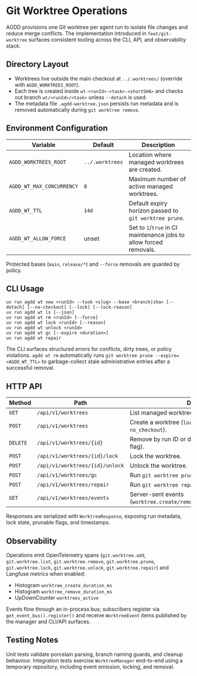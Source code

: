 # Git Worktree Operations

AGDD provisions one Git worktree per agent run to isolate file changes and reduce merge conflicts. The implementation introduced in `feat/git-worktree` surfaces consistent tooling across the CLI, API, and observability stack.

## Directory Layout

- Worktrees live outside the main checkout at `../.worktrees/` (override with `AGDD_WORKTREES_ROOT`).
- Each tree is created inside `wt-<runId>-<task>-<shortSHA>` and checks out branch `wt/<runId>/<task>` unless `--detach` is used.
- The metadata file `.agdd-worktree.json` persists run metadata and is removed automatically during `git worktree remove`.

## Environment Configuration

| Variable | Default | Description |
| --- | --- | --- |
| `AGDD_WORKTREES_ROOT` | `../.worktrees` | Location where managed worktrees are created. |
| `AGDD_WT_MAX_CONCURRENCY` | `8` | Maximum number of active managed worktrees. |
| `AGDD_WT_TTL` | `14d` | Default expiry horizon passed to `git worktree prune`. |
| `AGDD_WT_ALLOW_FORCE` | unset | Set to `1`/`true` in CI maintenance jobs to allow forced removals. |

Protected bases (`main`, `release/*`) and `--force` removals are guarded by policy.

## CLI Usage

```
uv run agdd wt new <runId> --task <slug> --base <branch|sha> [--detach] [--no-checkout] [--lock] [--lock-reason]
uv run agdd wt ls [--json]
uv run agdd wt rm <runId> [--force]
uv run agdd wt lock <runId> [--reason]
uv run agdd wt unlock <runId>
uv run agdd wt gc [--expire <duration>]
uv run agdd wt repair
```

The CLI surfaces structured errors for conflicts, dirty trees, or policy violations.
`agdd wt rm` automatically runs `git worktree prune --expire=<AGDD_WT_TTL>` to garbage-collect
stale administrative entries after a successful removal.

## HTTP API

| Method | Path | Description | Scopes |
| --- | --- | --- | --- |
| `GET` | `/api/v1/worktrees` | List managed worktrees. | `worktrees:read` |
| `POST` | `/api/v1/worktrees` | Create a worktree (`lock`, `lock_reason`, `detach`, `no_checkout`). | `worktrees:write` |
| `DELETE` | `/api/v1/worktrees/{id}` | Remove by run ID or directory name (`force` query flag). | `worktrees:write` |
| `POST` | `/api/v1/worktrees/{id}/lock` | Lock the worktree. | `worktrees:lock` |
| `POST` | `/api/v1/worktrees/{id}/unlock` | Unlock the worktree. | `worktrees:unlock` |
| `POST` | `/api/v1/worktrees/gc` | Run `git worktree prune`. | `worktrees:maintain` |
| `POST` | `/api/v1/worktrees/repair` | Run `git worktree repair`. | `worktrees:maintain` |
| `GET` | `/api/v1/worktrees/events` | Server-sent events (`worktree.create/remove/lock/unlock/prune/repair`). | `worktrees:read` |

Responses are serialized with `WorktreeResponse`, exposing run metadata, lock state, prunable flags, and timestamps.

## Observability

Operations emit OpenTelemetry spans (`git.worktree.add`, `git.worktree.list`, `git.worktree.remove`, `git.worktree.prune`, `git.worktree.lock`, `git.worktree.unlock`, `git.worktree.repair`) and Langfuse metrics when enabled:

- Histogram `worktree_create_duration_ms`
- Histogram `worktree_remove_duration_ms`
- UpDownCounter `worktrees_active`

Events flow through an in-process bus; subscribers register via `get_event_bus().register()` and receive `WorktreeEvent` items published by the manager and CLI/API surfaces.

## Testing Notes

Unit tests validate porcelain parsing, branch naming guards, and cleanup behaviour. Integration tests exercise `WorktreeManager` end-to-end using a temporary repository, including event emission, locking, and removal.
